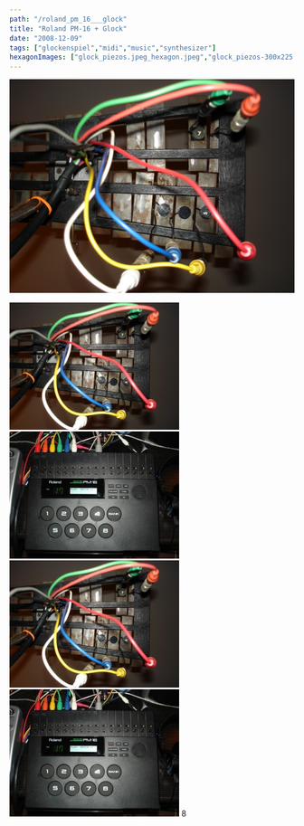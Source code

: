 ```yaml
---
path: "/roland_pm_16___glock"
title: "Roland PM-16 + Glock"
date: "2008-12-09"
tags: ["glockenspiel","midi","music","synthesizer"]
hexagonImages: ["glock_piezos.jpeg_hexagon.jpeg","glock_piezos-300x225.jpg_hexagon.jpeg","pm-16-300x225.jpg_hexagon.jpeg","glock_piezos.jpg_hexagon.jpeg","pm-16.jpg_hexagon.jpeg"]
---
```


 [![](glock_piezos.jpeg)](glock_piezos.jpeg)

[![](glock_piezos-300x225.jpg "glock_piezos")](glock_piezos.jpg) [![](pm-16-300x225.jpg "pm-16")](pm-16.jpg) [![](glock_piezos-300x225.jpg "glock_piezos")](glock_piezos.jpg) [![](pm-16-300x225.jpg "pm-16")](pm-16.jpg) 8 
  <!---
  <div class="field field-type-filefield field-field-images" xmlns="http://www.w3.org/1999/xhtml">
      
    <div class="field-items">
            <div class="field-item odd">
                    <a href="http://www.beigerecords.com/joe-old/sites/default/files/glock_piezos.jpeg" class="imagecache imagecache-square_thumbnail imagecache-imagelink imagecache-square_thumbnail_imagelink"><img src="http://www.beigerecords.com/joe-old/sites/default/files/imagecache/square_thumbnail/glock_piezos.jpeg" alt="" title="" width="300" height="300" class="imagecache imagecache-square_thumbnail"/></a>        </div>
        </div>
</div> 
 <a href="http://www.beigerecords.com/joe/wp-content/uploads/2008/12/glock_piezos.jpg" xmlns="http://www.w3.org/1999/xhtml"><img src="http://www.beigerecords.com/joe/wp-content/uploads/2008/12/glock_piezos-300x225.jpg" alt="" title="glock_piezos" width="300" height="225" class="alignnone size-medium wp-image-243"/></a> 

 <a href="http://www.beigerecords.com/joe/wp-content/uploads/2008/12/pm-16.jpg" xmlns="http://www.w3.org/1999/xhtml"><img src="http://www.beigerecords.com/joe/wp-content/uploads/2008/12/pm-16-300x225.jpg" alt="" title="pm-16" width="300" height="225" class="alignnone size-medium wp-image-244"/></a> <a href="http://www.beigerecords.com/joe/wp-content/uploads/2008/12/glock_piezos.jpg" xmlns="http://www.w3.org/1999/xhtml"><img src="/joe/newdrupal/sites/default/files/images/glock_piezos-300x225.jpg" alt="" title="glock_piezos" width="300" height="225" class="alignnone size-medium wp-image-243"/></a> 

 <a href="http://www.beigerecords.com/joe/wp-content/uploads/2008/12/pm-16.jpg" xmlns="http://www.w3.org/1999/xhtml"><img src="/joe/newdrupal/sites/default/files/images/pm-16-300x225.jpg" alt="" title="pm-16" width="300" height="225" class="alignnone size-medium wp-image-244"/></a> 8
  --->